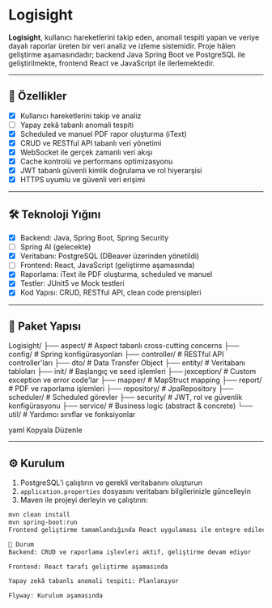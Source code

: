 # Logisight

**Logisight**, kullanıcı hareketlerini takip eden, anomali tespiti yapan ve veriye dayalı raporlar üreten bir veri analiz ve izleme sistemidir. Proje hâlen geliştirme aşamasındadır; backend Java Spring Boot ve PostgreSQL ile geliştirilmekte, frontend React ve JavaScript ile ilerlemektedir.

---

## 🚀 Özellikler

- [x] Kullanıcı hareketlerini takip ve analiz
- [ ] Yapay zekâ tabanlı anomali tespiti
- [x] Scheduled ve manuel PDF rapor oluşturma (iText)
- [x] CRUD ve RESTful API tabanlı veri yönetimi
- [x] WebSocket ile gerçek zamanlı veri akışı
- [x] Cache kontrolü ve performans optimizasyonu
- [x] JWT tabanlı güvenli kimlik doğrulama ve rol hiyerarşisi
- [x] HTTPS uyumlu ve güvenli veri erişimi

---

## 🛠 Teknoloji Yığını

- [x] Backend: Java, Spring Boot, Spring Security
- [ ] Spring AI (gelecekte)
- [x] Veritabanı: PostgreSQL (DBeaver üzerinden yönetildi)
- [ ] Frontend: React, JavaScript (geliştirme aşamasında)
- [x] Raporlama: iText ile PDF oluşturma, scheduled ve manuel
- [x] Testler: JUnit5 ve Mock testleri
- [x] Kod Yapısı: CRUD, RESTful API, clean code prensipleri

---

## 📂 Paket Yapısı

Logisight/
├── aspect/ # Aspect tabanlı cross-cutting concerns
├── config/ # Spring konfigürasyonları
├── controller/ # RESTful API controller'ları
├── dto/ # Data Transfer Object
├── entity/ # Veritabanı tabloları
├── init/ # Başlangıç ve seed işlemleri
├── jexception/ # Custom exception ve error code'lar
├── mapper/ # MapStruct mapping
├── report/ # PDF ve raporlama işlemleri
├── repository/ # JpaRepository
├── scheduler/ # Scheduled görevler
├── security/ # JWT, rol ve güvenlik konfigürasyonu
├── service/ # Business logic (abstract & concrete)
└── util/ # Yardımcı sınıflar ve fonksiyonlar

yaml
Kopyala
Düzenle

---

## ⚙️ Kurulum

1. PostgreSQL’i çalıştırın ve gerekli veritabanını oluşturun
2. `application.properties` dosyasını veritabanı bilgilerinizle güncelleyin
3. Maven ile projeyi derleyin ve çalıştırın:

```bash
mvn clean install
mvn spring-boot:run
Frontend geliştirme tamamlandığında React uygulaması ile entegre edilecektir

🔧 Durum
Backend: CRUD ve raporlama işlevleri aktif, geliştirme devam ediyor

Frontend: React tarafı geliştirme aşamasında

Yapay zekâ tabanlı anomali tespiti: Planlanıyor

Flyway: Kurulum aşamasında
